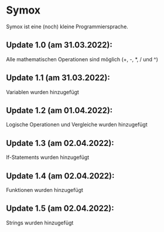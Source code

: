# Symox

Symox ist eine (noch) kleine Programmiersprache.

## Update 1.0 (am 31.03.2022):
Alle mathematischen Operationen sind möglich (+, -, *, / und ^)

## Update 1.1 (am 31.03.2022): 
Variablen wurden hinzugefügt

## Update 1.2 (am 01.04.2022):
Logische Operationen und Vergleiche wurden hinzugefügt

## Update 1.3 (am 02.04.2022):
If-Statements wurden hinzugefügt

## Update 1.4 (am 02.04.2022): 
Funktionen wurden hinzugefügt

## Update 1.5 (am 02.04.2022):
Strings wurden hinzugefügt
